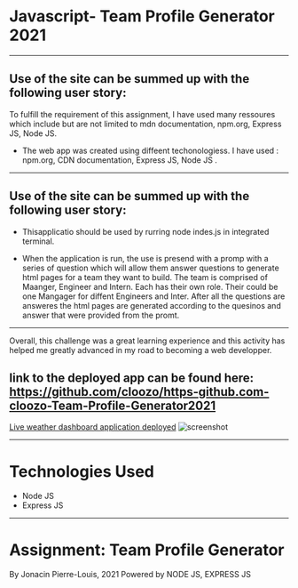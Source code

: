 
# Javascript- Team Profile Generator 2021
---
## Use of the site can be summed up with the following user story:

 To fulfill the requirement of this assignment, I have used many ressoures which include but are not limited to mdn documentation,
npm.org, Express JS, Node JS.

*  The web app was created using diffeent techonologiess. I have used :
npm.org,  CDN documentation, Express JS, Node JS .

---

## Use of the site can be summed up with the following user story:


* Thisapplicatio should be used by rurring node indes.js in integrated terminal. 

* When the application is run, the use is  presend with a promp with a series of question which will allow them answer questions to generate html pages for a team they want to build. The team is comprised of Maanger, Engineer and Intern. Each has their own role. Their could be one Mangager for diffent Engineers and Inter. After all the questions are answeres the html pages are generated according to the quesinos and answer that were provided from the promt.



---
 Overall,  this challenge was a great learning experience and this activity has helped me greatly advanced in my road to becoming a web developper.

## link to the deployed app can be found here: https://github.com/cloozo/https-github.com-cloozo-Team-Profile-Generator2021
[Live weather dashboard application deployed](https://github.com/cloozo/https-github.com-cloozo-Team-Profile-Generator2021)
![screenshot](https://user-images.githubusercontent.com/84163696/139613203-d2b34682-b284-4adc-94cd-5012aa3c248a.png)


---
# Technologies Used

- Node JS
- Express JS


---

# Assignment: Team Profile Generator

By Jonacin Pierre-Louis, 2021
Powered by NODE JS, EXPRESS JS
